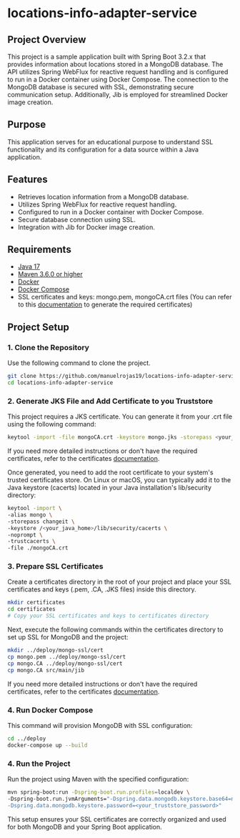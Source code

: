 # locations-info-adapter-service

## Project Overview
This project is a sample application built with Spring Boot 3.2.x that provides information about locations stored in a MongoDB database. The API utilizes Spring WebFlux for reactive request handling and is configured to run in a Docker container using Docker Compose. The connection to the MongoDB database is secured with SSL, demonstrating secure communication setup. Additionally, Jib is employed for streamlined Docker image creation.

## Purpose
This application serves for an educational purpose to understand SSL functionality and its configuration for a data source within a Java application.

## Features

- Retrieves location information from a MongoDB database.
- Utilizes Spring WebFlux for reactive request handling.
- Configured to run in a Docker container with Docker Compose.
- Secure database connection using SSL.
- Integration with Jib for Docker image creation.

## Requirements

- [Java 17](https://www.oracle.com/java/technologies/javase/jdk17-archive-downloads.html)
- [Maven 3.6.0 or higher](https://maven.apache.org/download.cgi)
- [Docker](https://www.docker.com/get-started)
- [Docker Compose](https://docs.docker.com/compose/install/)
- SSL certificates and keys: mongo.pem, mongoCA.crt files (You can refer to this [documentation](https://github.com/manuelrojas19/aws-infra-k8s-mongo/blob/main/docs/certificates.md) to generate the required certificates)

## Project Setup

### 1. Clone the Repository

Use the following command to clone the project.

```bash
git clone https://github.com/manuelrojas19/locations-info-adapter-service.git
cd locations-info-adapter-service
```
### 2.  Generate JKS File and Add Certificate to you Truststore

This project requires a JKS certificate. You can generate it from your .crt file using the following command:

```bash
keytool -import -file mongoCA.crt -keystore mongo.jks -storepass <your_truststore_password>
```

If you need more detailed instructions or don't have the required certificates, refer to the certificates [documentation](https://github.com/manuelrojas19/aws-infra-k8s-mongo/blob/main/docs/certificates.md).

Once generated, you need to add the root certificate to your system's trusted certificates store. On Linux or macOS, you can typically add it to the Java keystore (cacerts) located in your Java installation's lib/security directory:

```bash
keytool -import \
-alias mongo \
-storepass changeit \
-keystore /<your_java_home>/lib/security/cacerts \
-noprompt \
-trustcacerts \
-file ./mongoCA.crt
```

### 3. Prepare SSL Certificates

Create a certificates directory in the root of your project and place your SSL certificates and keys (.pem, .CA, .JKS files) inside this directory.
```bash
mkdir certificates
cd certificates
# Copy your SSL certificates and keys to certificates directory
```

Next, execute the following commands within the certificates directory to set up SSL for MongoDB and the project:

```bash
mkdir ../deploy/mongo-ssl/cert
cp mongo.pem ../deploy/mongo-ssl/cert
cp mongo.CA ../deploy/mongo-ssl/cert
cp mongo.CA src/main/jib
```

If you need more detailed instructions or don't have the required certificates, refer to the certificates [documentation](https://github.com/manuelrojas19/aws-infra-k8s-mongo/blob/main/docs/certificates.md).


### 4. Run Docker Compose

This command will provision MongoDB with SSL configuration:

```bash
cd ../deploy
docker-compose up --build
```

### 4. Run the Project

Run the project using Maven with the specified configuration:

```bash
mvn spring-boot:run -Dspring-boot.run.profiles=localdev \ 
-Dspring-boot.run.jvmArguments="-Dspring.data.mongodb.keystore.base64=no-required-local-dev \
-Dspring.data.mongodb.keystore.password=<your_truststore_password>"
```

This setup ensures your SSL certificates are correctly organized and used for both MongoDB and your Spring Boot application.






